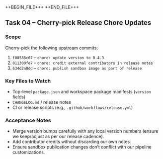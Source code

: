 ++BEGIN_FILE+++
++END_FILE+++
## Task 04 – Cherry-pick Release Chore Updates

### Scope
Cherry-pick the following upstream commits:

1. `f08588c07` – `chore: update version to 0.4.3`
2. `011300fe7` – `chore: credit external contributors in release notes`
3. `634d2a8dd` – `chore: publish sandbox image as part of release`

### Key Files to Watch
- Top-level `package.json` and workspace package manifests (`version` fields)
- `CHANGELOG.md` / release notes
- CI or release scripts (e.g., `.github/workflows/release.yml`)

### Acceptance Notes
- Merge version bumps carefully with any local version numbers (ensure we keep/adjust as per our release cadence).
- Add contributor credits without discarding our own notes.
- Ensure sandbox publication changes don’t conflict with our pipeline customizations.
